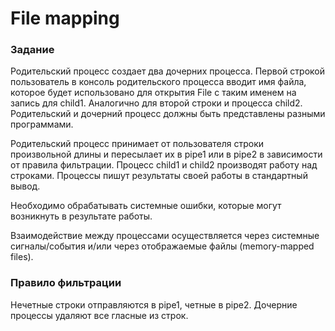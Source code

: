 # File mapping

### Задание
Родительский процесс создает два дочерних процесса. Первой строкой пользователь в консоль родительского процесса вводит имя файла, которое будет использовано для открытия File с таким именем на запись для child1. Аналогично для второй строки и процесса child2. Родительский и дочерний процесс должны быть представлены разными программами.

Родительский процесс принимает от пользователя строки произвольной длины и пересылает их в pipe1 или в pipe2 в зависимости от правила фильтрации. Процесс child1 и child2 производят работу над строками. Процессы пишут результаты своей работы в стандартный вывод.

Необходимо обрабатывать системные ошибки, которые могут возникнуть в результате работы.

Взаимодействие между процессами осуществляется через системные сигналы/события и/или через отображаемые файлы (memory-mapped files).

### Правило фильтрации
Нечетные строки отправляются в pipe1, четные в pipe2. Дочерние процессы удаляют все гласные из строк.
